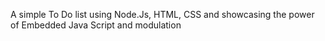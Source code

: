 A simple To Do list using Node.Js, HTML, CSS and showcasing the power of Embedded Java Script and modulation
